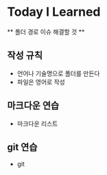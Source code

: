 # Today I Learned

** 폴더 경로 이슈 해결할 것   **

## 작성 규칙
 - 언어나 기술명으로 폴더를 만든다
 - 파일은 영어로 작성

## 마크다운 연습
 - 마크다운 리스트

## git 연습
 - git
